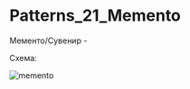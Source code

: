 # Patterns_21_Memento

Мементо/Сувенир -

Схема:

![memento](https://user-images.githubusercontent.com/8353437/29604124-b07e6b70-8810-11e7-9a07-009d46472135.png)
